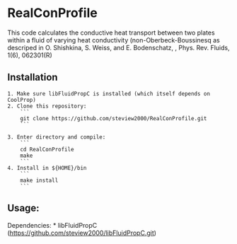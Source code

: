 # RealConProfile

This code calculates the conductive heat transport between two plates within a fluid of varying heat conductivity (non-Oberbeck-Boussinesq
 as descriped in  O. Shishkina, S. Weiss, and E. Bodenschatz, , Phys. Rev. Fluids, 1(6), 062301(R)

## Installation
	1. Make sure libFluidPropC is installed (which itself depends on CoolProp)
	2. Clone this repository: 
		```
		git clone https://github.com/steview2000/RealConProfile.git 
		```

	3. Enter directory and compile:
		``` 
		cd RealConProfile 
		make
		```
	4. Install in ${HOME}/bin
		```
		make install
		```

## Usage: 

Dependencies:
	* libFluidPropC (https://github.com/steview2000/libFluidPropC.git)

